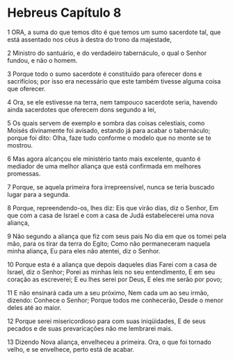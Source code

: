 # Hebreus Capítulo 8

1	ORA, a suma do que temos dito é que temos um sumo sacerdote tal, que está assentado nos céus à destra do trono da majestade,

2	Ministro do santuário, e do verdadeiro tabernáculo, o qual o Senhor fundou, e não o homem.

3	Porque todo o sumo sacerdote é constituído para oferecer dons e sacrifícios; por isso era necessário que este também tivesse alguma coisa que oferecer.

4	Ora, se ele estivesse na terra, nem tampouco sacerdote seria, havendo ainda sacerdotes que oferecem dons segundo a lei,

5	Os quais servem de exemplo e sombra das coisas celestiais, como Moisés divinamente foi avisado, estando já para acabar o tabernáculo; porque foi dito: Olha, faze tudo conforme o modelo que no monte se te mostrou.

6	Mas agora alcançou ele ministério tanto mais excelente, quanto é mediador de uma melhor aliança que está confirmada em melhores promessas.

7	Porque, se aquela primeira fora irrepreensível, nunca se teria buscado lugar para a segunda.

8	Porque, repreendendo-os, lhes diz: Eis que virão dias, diz o Senhor, Em que com a casa de Israel e com a casa de Judá estabelecerei uma nova aliança,

9	Não segundo a aliança que fiz com seus pais No dia em que os tomei pela mão, para os tirar da terra do Egito; Como não permaneceram naquela minha aliança, Eu para eles não atentei, diz o Senhor.

10	Porque esta é a aliança que depois daqueles dias Farei com a casa de Israel, diz o Senhor; Porei as minhas leis no seu entendimento, E em seu coração as escreverei; E eu lhes serei por Deus, E eles me serão por povo;

11	E não ensinará cada um a seu próximo, Nem cada um ao seu irmão, dizendo: Conhece o Senhor; Porque todos me conhecerão, Desde o menor deles até ao maior.

12	Porque serei misericordioso para com suas iniqüidades, E de seus pecados e de suas prevaricações não me lembrarei mais.

13	Dizendo Nova aliança, envelheceu a primeira. Ora, o que foi tornado velho, e se envelhece, perto está de acabar.

